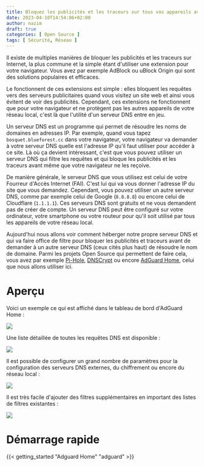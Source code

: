 ```yaml
---
title: Bloquez les publicités et les traceurs sur tous vos appareils avec AdGuard Home
date: 2023-04-10T14:54:06+02:00
author: nazim
draft: true
categories: [ Open Source ]
tags: [ Sécurité, Réseau ]
---
```


Il existe de multiples manières de bloquer les publicités et les traceurs sur Internet, la plus commune et la simple étant d'utiliser une extension pour votre navigateur. Vous avez par exemple AdBlock ou uBlock Origin qui sont des solutions populaires et efficaces.

Le fonctionnent de ces extensions est simple : elles bloquent les requêtes vers des serveurs publicitaires quand vous visitez un site web et ainsi vous évitent de voir des publicités. Cependant, ces extensions ne fonctionnent que pour votre navigateur et ne protègent pas les autres appareils de votre réseau local, c'est là que l'utilité d'un serveur DNS entre en jeu.

Un serveur DNS est un programme qui permet de résoudre les noms de domaines en adresses IP. Par exemple, quand vous tapez `bosquet.blueforest.cc` dans votre navigateur, votre navigateur va demander à votre serveur DNS quelle est l'adresse IP qu'il faut utiliser pour accéder à ce site. Là où ça devient intéressant, c'est que vous pouvez utiliser un serveur DNS qui filtre les requêtes et qui bloque les publicités et les traceurs avant même que votre navigateur ne les reçoive.

De manière générale, le serveur DNS que vous utilisez est celui de votre Fourreur d'Accès Internet (FAI). C'est lui qui va vous donner l'adresse IP du site que vous demandez. Cependant, vous pouvez utiliser un autre serveur DNS, comme par exemple celui de Google (`8.8.8.8`) ou encore celui de Cloudflare (`1.1.1.1`). Ces serveurs DNS sont gratuits et ne vous demandent pas de créer de compte. Un serveur DNS peut être configuré sur votre ordinateur, votre smartphone ou votre routeur pour qu'il soit utilisé par tous les appareils de votre réseau local.

Aujourd'hui nous allons voir comment héberger notre propre serveur DNS et qui va faire office de filtre pour bloquer les publicités et traceurs avant de demander à un autre serveur DNS (ceux cités plus haut) de résoudre le nom de domaine. Parmi les projets Open Source qui permettent de faire cela, vous avez par exemple [Pi-Hole](https://pi-hole.net), [DNSCrypt](https://www.dnscrypt.org) ou encore [AdGuard Home](https://github.com/AdguardTeam/AdGuardHome), celui que nous allons utiliser ici.


# Aperçu

Voici un exemple ce qui est affiché dans le tableau de bord d'AdGuard Home :

![](/images/adguard/dashboard.png)

Une liste détaillée de toutes les requêtes DNS est disponible :

![](/images/adguard/queries.png)

Il est possible de configurer un grand nombre de paramètres pour la configuration des serveurs DNS externes, du chiffrement ou encore du réseau local :

![](/images/adguard/settings.png)

Il est très facile d'ajouter des filtres supplémentaires en important des listes de filtres existantes :

![](/images/adguard/filters.png)


# Démarrage rapide

{{< getting_started "Adguard Home" "adguard" >}}
